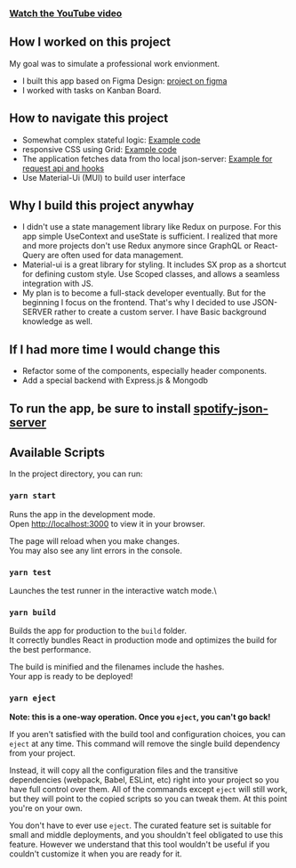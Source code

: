 ### [Watch the YouTube video](https://www.youtube.com/watch?v=qF3OSSuB3Nk)
## How I worked on this project
My goal was to simulate a professional work envionment.
- I built this app based on Figma Design: [project on figma](https://www.figma.com/community/file/1063378861946596719)
- I worked with tasks on Kanban Board.

## How to navigate this project
- Somewhat complex stateful logic: [Example code](https://github.com/abdalicodes/spotify/blob/main/src/context/PlayerContext.js)
- responsive CSS using Grid: [Example code](https://github.com/abdalicodes/spotify/blob/main/src/layout/main/index.js)
- The application fetches data from tho local json-server: [Example for request api and hooks](https://github.com/abdalicodes/spotify/blob/main/src/hooks/playlist.js)
- Use Material-Ui (MUI) to build user interface

## Why I build this project anywhay
- I didn't use a state management library like Redux on purpose. For this app simple UseContext and useState is sufficient. I realized that more and more projects don't use Redux anymore since GraphQL or React-Query are often used for data management.
- Material-ui is a great library for styling. It includes SX prop as a shortcut for defining custom style. Use Scoped classes, and allows a seamless integration with JS.
- My plan is to become a full-stack developer eventually. But for the beginning I focus on the frontend. That's why I decided to use JSON-SERVER rather to create a custom server. I have Basic background knowledge as well.

## If I had more time I would change this 
- Refactor some of the components, especially header components.
- Add a special backend with Express.js & Mongodb 


## To run the app, be sure to install [spotify-json-server](https://github.com/abdalicodes/spotify-json-server/)

## Available Scripts

In the project directory, you can run:

### `yarn start`

Runs the app in the development mode.\
Open [http://localhost:3000](http://localhost:3000) to view it in your browser.

The page will reload when you make changes.\
You may also see any lint errors in the console.

### `yarn test`

Launches the test runner in the interactive watch mode.\

### `yarn build`

Builds the app for production to the `build` folder.\
It correctly bundles React in production mode and optimizes the build for the best performance.

The build is minified and the filenames include the hashes.\
Your app is ready to be deployed!


### `yarn eject`

**Note: this is a one-way operation. Once you `eject`, you can't go back!**

If you aren't satisfied with the build tool and configuration choices, you can `eject` at any time. This command will remove the single build dependency from your project.

Instead, it will copy all the configuration files and the transitive dependencies (webpack, Babel, ESLint, etc) right into your project so you have full control over them. All of the commands except `eject` will still work, but they will point to the copied scripts so you can tweak them. At this point you're on your own.

You don't have to ever use `eject`. The curated feature set is suitable for small and middle deployments, and you shouldn't feel obligated to use this feature. However we understand that this tool wouldn't be useful if you couldn't customize it when you are ready for it.


